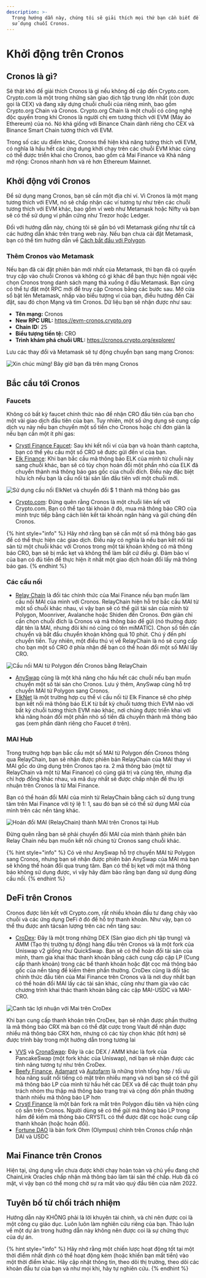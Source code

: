 ```yaml
---
description: >-
  Trong hướng dẫn này, chúng tôi sẽ giải thích mọi thứ bạn cần biết để bắt đầu
  sử dụng chuỗi Cronos.
---
```


# Khởi động trên Cronos

## Cronos là gì?

Sẽ thật khó để giải thích Cronos là gì nếu không đề cập đến Crypto.com. Crypto.com là một trong những sàn giao dịch tập trung lớn nhất (còn được gọi là CEX) và đang xây dựng chuỗi chuỗi của riêng mình, bao gồm Crypto.org Chain và Cronos. Crypto.org Chain là một chuỗi có công nghệ độc quyền trong khi Cronos là người chị em tương thích với EVM (Máy ảo Ethereum) của nó. Nó khá giống với Binance Chain dành riêng cho CEX và Binance Smart Chain tương thích với EVM.

Trong số các ưu điểm khác, Cronos thể hiện khả năng tương thích với EVM, có nghĩa là hầu hết các ứng dụng khởi chạy trên các chuỗi EVM khác cũng có thể được triển khai cho Cronos, bao gồm cả Mai Finance và Khả năng mở rộng: Cronos nhanh hơn và rẻ hơn Ethereum Mainnet. &#x20;

## Khởi động với Cronos

Để sử dụng mạng Cronos, bạn sẽ cần một địa chỉ ví. Vì Cronos là một mạng tương thích với EVM, nó sẽ chấp nhận các ví tương tự như trên các chuỗi tương thích với EVM khác, bao gồm ví web như Metamask hoặc Nifty và bạn sẽ có thể sử dụng ví phần cứng như Trezor hoặc Ledger.

Đối với hướng dẫn này, chúng tôi sẽ gắn bó với Metamask giống như tất cả các hướng dẫn khác trên trang web này. Nếu bạn chưa cài đặt Metamask, bạn có thể tìm hướng dẫn về [Cách bắt đầu với Polygon](../huong-dan/how-to-get-started-on-polygon.md).

### Thêm Cronos vào Metamask

Nếu bạn đã cài đặt phiên bản mới nhất của Metamask, thì bạn đã có quyền truy cập vào chuỗi Cronos và không có gì khác để bạn thực hiện ngoài việc chọn Cronos trong danh sách mạng thả xuống ở đầu Metamask. Bạn cũng có thể tự đặt một RPC mới để truy cập Cronos bằng các bước sau. Mở cửa sổ bật lên Metamask, nhấp vào biểu tượng ví của bạn, điều hướng đến Cài đặt, sau đó chọn Mạng và tìm Cronos. Dữ liệu bạn sẽ nhận được như sau:

* **Tên mạng:** Cronos
* **New RPC URL:** https://evm-cronos.crypto.org
* **Chain ID:** 25
* **Biểu tượng tiền tệ:** CRO
* **Trình khám phá chuỗi URL:** https://cronos.crypto.org/explorer/

Lưu các thay đổi và Metamask sẽ tự động chuyển bạn sang mạng Cronos:

![Xin chúc mừng! Bây giờ bạn đã trên mạng Cronos](../.gitbook/assets/Cronos-onboarding-1.png)

## Bắc cầu tới Cronos

### Faucets

Không có bất kỳ faucet chính thức nào để nhận  CRO đầu tiên của bạn cho một vài giao dịch đầu tiên của bạn. Tuy nhiên, một số ứng dụng sẽ cung cấp dịch vụ này nếu bạn chuyển một số tiền cho Cronos hoặc chỉ đơn giản là nếu bạn cần một ít phí gas:

* [Crystl Finance Faucet](https://cronos.crystl.finance/faucet): Sau khi kết nối ví của bạn và hoàn thành captcha, bạn có thể yêu cầu một số CRO sẽ được gửi đến ví của bạn.
* [Elk Finance](https://app.elk.finance/#/elknet): Khi bạn bắc cầu mã thông báo ELK của mình từ chuỗi này sang chuỗi khác, bạn sẽ có tùy chọn hoán đổi một phần nhỏ của ELK đã chuyển thành mã thông báo gas gốc của chuỗi đích. Điều này đặc biệt hữu ích nếu bạn là cầu nối tài sản lần đầu tiên với một chuỗi mới.

![Sử dụng cầu nối ElkNet và chuyển đổi $ 1 thành mã thông báo gas](../.gitbook/assets/Cronos-onboarding-2.png)

* [Crypto.com](https://crypto.com): Đừng quên rằng Cronos là một chuỗi liên kết với Crypto.com. Bạn có thể tạo tài khoản ở đó, mua mã thông báo CRO của mình trực tiếp bằng cách liên kết tài khoản ngân hàng và gửi chúng đến Cronos.

{% hint style="info" %}
Hãy nhớ rằng bạn sẽ cần một số mã thông báo gas để có thể thực hiện các giao dịch. Điều này có nghĩa là nếu bạn kết nối tài sản từ một chuỗi khác với Cronos trong một tài khoản không có mã thông báo CRO, bạn sẽ bị mắc kẹt và không thể làm bất cứ điều gì. Đảm bảo ví của bạn có đủ tiền để thực hiện ít nhất một giao dịch hoán đổi lấy mã thông báo gas.
{% endhint %}

### Các cầu nối

* [Relay Chain](https://app.relaychain.com/transfer#/)  là đối tác chính thức của Mai Finance nếu bạn muốn làm cầu nối MAI của mình với Cronos. RelayChain hiện hỗ trợ bắc cầu MAI từ một số chuỗi khác nhau, vì vậy bạn sẽ có thể gửi tài sản của mình từ Polygon, Moonriver, Avalanche hoặc Shiden đến Cronos. Đơn giản chỉ cần chọn chuỗi đích là Cronos và mã thông báo để gửi (nó thường được đặt tên là MAI, nhưng đôi khi nó cũng có tên miMATIC). Chọn số tiền cần chuyển và bắt đầu chuyển khoản không quá 10 phút. Chú ý đến phí chuyển tiền. Tuy nhiên, một điều thú vị về RelayChain là nó sẽ cung cấp cho bạn một số CRO ở phía nhận để bạn có thể hoán đổi một số MAI lấy CRO.

![Cầu nối MAI từ Polygon đến Cronos bằng RelayChain](../.gitbook/assets/Cronos-onboarding-3.png)

* [AnySwap](https://anyswap.exchange/#/router) cũng là một khả năng cho hầu hết các chuỗi nếu bạn muốn chuyển một số tài sản cho Cronos. Lưu ý thêm, AnySwap cũng hỗ trợ chuyển MAI từ Polygon sang Cronos.
* [ElkNet](https://app.elk.finance/#/elknet) là một trường hợp cụ thể vì cầu nối từ Elk Finance sẽ cho phép bạn kết nối mã thông báo ELK từ bất kỳ chuỗi tương thích EVM nào với bất kỳ chuỗi tương thích EVM nào khác, nơi chúng được triển khai với khả năng hoán đổi một phần nhỏ số tiền đã chuyển thành mã thông báo gas (xem phần dành riêng cho Faucet ở trên).

### MAI Hub

Trong trường hợp bạn bắc cầu một số MAI từ Polygon đến Cronos thông qua RelayChain, bạn sẽ nhận được phiên bản RelayChain của MAI thay vì MAI gốc do ứng dụng trên Cronos tạo ra. 2 mã thông báo (một từ RelayChain và một từ Mai Finance) có cùng giá trị và cùng tên, nhưng địa chỉ hợp đồng khác nhau, và mã duy nhất sẽ được chấp nhận để thu lợi nhuận trên Cronos là từ Mai Finance.

Bạn có thể hoán đổi MAI của mình từ RelayChain bằng cách sử dụng trung tâm trên Mai Finance với tỷ lệ 1: 1, sau đó bạn sẽ có thể sử dụng MAI của mình trên các nền tảng khác.

![Hoán đổi MAI (RelayChain) thành MAI  trên Cronos tại Hub](../.gitbook/assets/Cronos-onboarding-4.png)

Đừng quên rằng bạn sẽ phải chuyển đổi MAI của mình thành phiên bản Relay Chain nếu bạn muốn kết nối chúng từ Cronos sang chuỗi khác.

{% hint style="info" %}
Có vẻ như AnySwap hỗ trợ chuyển MAI từ Polygon sang Cronos, nhưng bạn sẽ nhận được phiên bản AnySwap của MAI mà bạn sẽ không thể hoán đổi qua trung tâm. Bạn có thể bị kẹt với một mã thông báo không sử dụng được, vì vậy hãy đảm bảo rằng bạn đang sử dụng đúng cầu nối.&#x20;
{% endhint %}

## DeFi trên Cronos

Cronos được liên kết với Crypto.com, rất nhiều khoản đầu tư đang chảy vào chuỗi và các ứng dụng DeFi ở đó để hỗ trợ thanh khoản. Như vậy, bạn có thể thu được anh tácsản lượng trên các nền tảng sau:

* [CroDex](https://swap.crodex.app/#/swap): Đây là một trong những DEX (Sàn giao dịch phi tập trung) và AMM (Tạo thị trường tự động) hàng đầu trên Cronos và là một fork của Uniswap v2 giống như QuickSwap. Bạn sẽ có thể hoán đổi tài sản của mình, tham gia khai thác thanh khoản bằng cách cung cấp cặp LP (Cung cấp thanh khoản) trong các bể thanh khoản hoặc đặt cọc mã thông báo gốc của nền tảng để kiếm thêm phần thưởng. CroDex cũng là đối tác chính thức đầu tiên của Mai Finance trên Cronos và là nơi duy nhất bạn có thể hoán đổi MAI lấy các tài sản khác, cũng như tham gia vào các chương trình khai thác thanh khoản bằng các cặp MAI-USDC và MAI-CRO.

![Canh tác lợi nhuận với Mai trên CroDex](../.gitbook/assets/Cronos-onboarding-5.png)

Khi bạn cung cấp thanh khoản trên CroDex, bạn sẽ nhận được phần thưởng là mã thông báo CRX mà bạn có thể đặt cược trong Vault để nhận được nhiều mã thông báo CRX hơn, nhưng có các tùy chọn khác (tốt hơn) sẽ được trình bày trong một hướng dẫn trong tương lai

* [VVS](https://vvs.finance) và [CronaSwap](https://app.cronaswap.org): Đây là các DEX / AMM khác là fork của PancakeSwap (một fork khác của Uniswap), nơi bạn sẽ nhận được các tính năng tương tự như trên CroDex.
* [Beefy Finance](https://app.beefy.finance/#/cronos), [Adamant](https://adamant.finance) và [Autofarm](https://autofarm.network/cronos/) là những trình tổng hợp / tối ưu hóa năng suất nổi tiếng có mặt trên nhiều mạng và nơi bạn sẽ có thể gửi mã thông báo LP của mình từ hầu hết các DEX và để các thuật toán phụ trách nhóm thu thập mã thông báo trang trại và cộng dồn phần thưởng thành nhiều mã thông báo LP hơn
* [Crystl Finance](https://cronos.crystl.finance) là một bản fork ra mắt trên Polygon đầu tiên và hiện cũng có sẵn trên Cronos. Người dùng sẽ có thể gửi mã thông báo LP trong hầm để kiếm mã thông báo CRYSTL có thể được đặt cọc hoặc cung cấp thanh khoản (hoặc hoán đổi).
* [Fortune DAO](https://www.fortunedao.com/#/) là bản fork Ohm (Olympus) chính trên Cronos chấp nhận DAI và USDC

## Mai Finance trên Cronos

Hiện tại, ứng dụng vẫn chưa được khởi chạy hoàn toàn và chủ yếu đang chờ ChainLink Oracles chấp nhận mã thông báo làm tài sản thế chấp. Hub đã có mặt, vì vậy bạn có thể mong chờ sự ra mắt vào quý đầu tiên của năm 2022.

## Tuyên bố từ chối trách nhiệm

Hướng dẫn này KHÔNG phải là lời khuyên tài chính, và chỉ nên được coi là một công cụ giáo dục. Luôn luôn làm nghiên cứu riêng của bạn. Thảo luận về một dự án trong hướng dẫn này không nên được coi là sự chứng thực của dự án.

{% hint style="info" %}
Hãy nhớ rằng một chiến lược hoạt động tốt tại một thời điểm nhất định có thể hoạt động kém (hoặc khiến bạn mất tiền) vào một thời điểm khác. Hãy cập nhật thông tin, theo dõi thị trường, theo dõi các khoản đầu tư của bạn và như mọi khi, hãy tự nghiên cứu.
{% endhint %}
